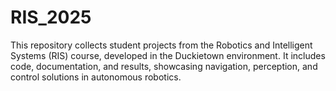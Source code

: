 # RIS_2025
This repository collects student projects from the Robotics and Intelligent Systems (RIS) course, developed in the Duckietown environment. It includes code, documentation, and results, showcasing navigation, perception, and control solutions in autonomous robotics.

